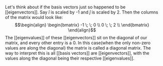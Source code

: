 Let's think about if the basis vectors just so happened to be [[eigenvectors]]. Say $\hat{i}$ is scaled by -1 and $\hat{j}$ is scaled by 2. Then the columns of the matrix would look like:
$$\begin{align}
    \begin{bmatrix}
        -1 \; \; 0 \\
        0 \; \; 2 \\
    \end{bmatrix}
\end{align}$$
The [[eigenvalues]] of these [[eigenvectors]] sit on the diagonal of our matrix, and every other entry is a 0. In this case(when the only non-zero values are along the diagonal) the matrix is called a diagonal matrix. The way to interpret this is all [[basis vectors]] are [[eigenvectors]], with the values along the diagonal being their respective [[eigenvalues]].